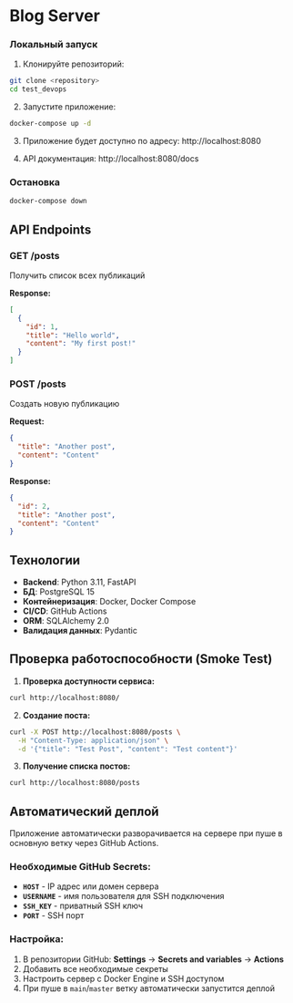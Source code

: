 # Blog Server

### Локальный запуск

1. Клонируйте репозиторий:

```bash
git clone <repository>
cd test_devops
```

2. Запустите приложение:

```bash
docker-compose up -d
```

3. Приложение будет доступно по адресу: http://localhost:8080

4. API документация: http://localhost:8080/docs

### Остановка

```bash
docker-compose down
```

## API Endpoints

### GET /posts

Получить список всех публикаций

**Response:**

```json
[
  {
    "id": 1,
    "title": "Hello world",
    "content": "My first post!"
  }
]
```

### POST /posts

Создать новую публикацию

**Request:**

```json
{
  "title": "Another post",
  "content": "Content"
}
```

**Response:**

```json
{
  "id": 2,
  "title": "Another post",
  "content": "Content"
}
```

## Технологии

- **Backend**: Python 3.11, FastAPI
- **БД**: PostgreSQL 15
- **Контейнеризация**: Docker, Docker Compose
- **CI/CD**: GitHub Actions
- **ORM**: SQLAlchemy 2.0
- **Валидация данных**: Pydantic

## Проверка работоспособности (Smoke Test)

1. **Проверка доступности сервиса:**

```bash
curl http://localhost:8080/
```

2. **Создание поста:**

```bash
curl -X POST http://localhost:8080/posts \
  -H "Content-Type: application/json" \
  -d '{"title": "Test Post", "content": "Test content"}'
```

3. **Получение списка постов:**

```bash
curl http://localhost:8080/posts
```

## Автоматический деплой

Приложение автоматически разворачивается на сервере при пуше в основную ветку через GitHub Actions.

### Необходимые GitHub Secrets:

- **`HOST`** - IP адрес или домен сервера
- **`USERNAME`** - имя пользователя для SSH подключения
- **`SSH_KEY`** - приватный SSH ключ
- **`PORT`** - SSH порт

### Настройка:

1. В репозитории GitHub: **Settings** → **Secrets and variables** → **Actions**
2. Добавить все необходимые секреты
3. Настроить сервер с Docker Engine и SSH доступом
4. При пуше в `main`/`master` ветку автоматически запустится деплой
